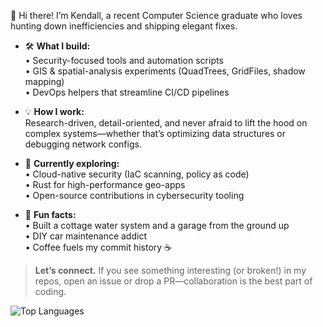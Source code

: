 👋 Hi there! I’m Kendall, a recent Computer Science graduate who loves hunting down inefficiencies and shipping elegant fixes.

- 🛠️  **What I build:**  
  • Security-focused tools and automation scripts  
  • GIS & spatial-analysis experiments (QuadTrees, GridFiles, shadow mapping)  
  • DevOps helpers that streamline CI/CD pipelines  

- 💡  **How I work:**  
  Research-driven, detail-oriented, and never afraid to lift the hood on complex systems—whether that’s optimizing data structures or debugging network configs.

- 🌱  **Currently exploring:**  
  • Cloud-native security (IaC scanning, policy as code)  
  • Rust for high-performance geo-apps  
  • Open-source contributions in cybersecurity tooling

- 🚀  **Fun facts:**  
  • Built a cottage water system and a garage from the ground up  
  • DIY car maintenance addict  
  • Coffee fuels my commit history ☕

> **Let’s connect.** If you see something interesting (or broken!) in my repos, open an issue or drop a PR—collaboration is the best part of coding.


<img src="https://github-readme-stats.vercel.app/api/top-langs/?username=YOUR_USERNAME&layout=compact&langs_count=10" alt="Top Languages">
